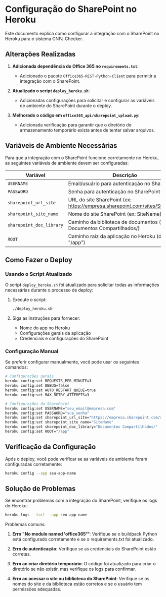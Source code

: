 # Configuração do SharePoint no Heroku

Este documento explica como configurar a integração com o SharePoint no Heroku para o sistema CNPJ Checker.

## Alterações Realizadas

1. **Adicionada dependência do Office 365 no `requirements.txt`**:
   - Adicionado o pacote `Office365-REST-Python-Client` para permitir a integração com o SharePoint.

2. **Atualizado o script `deploy_heroku.sh`**:
   - Adicionadas configurações para solicitar e configurar as variáveis de ambiente do SharePoint durante o deploy.

3. **Melhorado o código em `office365_api/sharepoint_upload.py`**:
   - Adicionada verificação para garantir que o diretório de armazenamento temporário exista antes de tentar salvar arquivos.

## Variáveis de Ambiente Necessárias

Para que a integração com o SharePoint funcione corretamente no Heroku, as seguintes variáveis de ambiente devem ser configuradas:

| Variável | Descrição |
|----------|-----------|
| `USERNAME` | Email/usuário para autenticação no SharePoint |
| `PASSWORD` | Senha para autenticação no SharePoint |
| `sharepoint_url_site` | URL do site SharePoint (ex: https://empresa.sharepoint.com/sites/SiteName) |
| `sharepoint_site_name` | Nome do site SharePoint (ex: SiteName) |
| `sharepoint_doc_library` | Caminho da biblioteca de documentos (ex: Documentos Compartilhados/) |
| `ROOT` | Caminho raiz da aplicação no Heroku (deve ser "/app") |

## Como Fazer o Deploy

### Usando o Script Atualizado

O script `deploy_heroku.sh` foi atualizado para solicitar todas as informações necessárias durante o processo de deploy:

1. Execute o script:
   ```bash
   ./deploy_heroku.sh
   ```

2. Siga as instruções para fornecer:
   - Nome do app no Heroku
   - Configurações gerais da aplicação
   - Credenciais e configurações do SharePoint

### Configuração Manual

Se preferir configurar manualmente, você pode usar os seguintes comandos:

```bash
# Configurações gerais
heroku config:set REQUESTS_PER_MINUTE=3
heroku config:set DEBUG=false
heroku config:set AUTO_RESTART_QUEUE=true
heroku config:set MAX_RETRY_ATTEMPTS=3

# Configurações do SharePoint
heroku config:set USERNAME="seu_email@empresa.com"
heroku config:set PASSWORD="sua_senha"
heroku config:set sharepoint_url_site="https://empresa.sharepoint.com/sites/SiteName"
heroku config:set sharepoint_site_name="SiteName"
heroku config:set sharepoint_doc_library="Documentos Compartilhados/"
heroku config:set ROOT="/app"
```

## Verificação da Configuração

Após o deploy, você pode verificar se as variáveis de ambiente foram configuradas corretamente:

```bash
heroku config --app seu-app-name
```

## Solução de Problemas

Se encontrar problemas com a integração do SharePoint, verifique os logs do Heroku:

```bash
heroku logs --tail --app seu-app-name
```

Problemas comuns:

1. **Erro "No module named 'office365'"**: Verifique se o buildpack Python está configurado corretamente e se o requirements.txt foi atualizado.

2. **Erro de autenticação**: Verifique se as credenciais do SharePoint estão corretas.

3. **Erro ao criar diretório temporário**: O código foi atualizado para criar o diretório se não existir, mas verifique os logs para confirmar.

4. **Erro ao acessar o site ou biblioteca do SharePoint**: Verifique se os nomes do site e da biblioteca estão corretos e se o usuário tem permissões adequadas.
